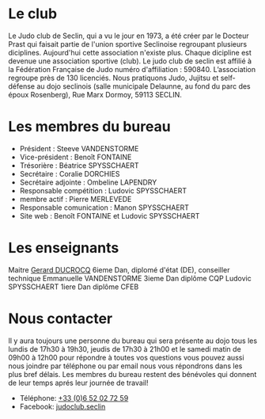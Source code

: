 # Le club

Le Judo club de Seclin, qui a vu le jour en 1973, a été créer par le Docteur Prast qui faisait partie de l'union sportive Seclinoise regroupant plusieurs diciplines. Aujourd'hui cette association n'existe plus. Chaque dicipline est devenue une association sportive (club). Le judo club de seclin est affilié à la Fédération Française de Judo numéro d'affiliation : 590840. L’association regroupe près de 130 licenciés. Nous pratiquons Judo, Jujitsu et self-défense au dojo seclinois (salle municipale Delaunne, au fond du parc des époux Rosenberg), Rue Marx Dormoy, 59113 SECLIN.

# Les membres du bureau

- Président : Steeve VANDENSTORME
- Vice-président : Benoît FONTAINE
- Trésorière : Béatrice SPYSSCHAERT
- Secrétaire : Coralie DORCHIES
- Secrétaire adjointe : Ombeline LAPENDRY
- Responsable compétition : Ludovic SPYSSCHAERT
- membre actif : Pierre MERLEVEDE
- Responsable comunication : Manon SPYSSCHAERT
- Site web : Benoît FONTAINE et Ludovic SPYSSCHAERT

# Les enseignants

Maitre [Gerard DUCROCQ](http://gerardducrocq.com/) 6ieme Dan, diplomé d'état (DE), conseiller technique
Emmanuelle VANDENSTORME 3ieme Dan diplôme CQP
Ludovic SPYSSCHAERT 1iere Dan diplôme CFEB

# Nous contacter

Il y aura toujours une personne du bureau qui sera présente au dojo tous les lundis de 17h30 à 19h30, jeudis de 17h30 à 21h00 et le samedi matin de 09h00 à 12h00 pour répondre à toutes vos questions vous pouvez aussi nous joindre par téléphone ou par email nous vous répondrons dans les plus bref délais. Les membres du bureau restent des bénévoles qui donnent de leur temps aprés leur journée de travail!

- Téléphone: [+33 (0)6 52 02 72 59](tel:+33652027259)
- Facebook: [judoclub.seclin](https://fr-fr.facebook.com/judoclub.seclin)
